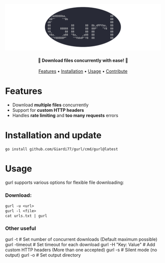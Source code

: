 ![Logo](gurl_logo.png)

<h4 align="center">🚀 Download files concurrently with ease! 🚀</h4>

<p align="center">
  <a href="#features">Features</a> •
  <a href="#installation">Installation</a> •
  <a href="#usage">Usage</a> •
  <a href="#contribute">Contribute</a>
</p>

# Features

- Download **multiple files** concurrently
- Support for **custom HTTP headers**
- Handles **rate limiting** and **too many requests** errors 

# Installation and update

    go install github.com/Giardi77/gurl/cmd/gurl@latest


# Usage

gurl supports various options for flexible file downloading:

### Download:

    gurl -u <url>
    gurl -l <file>
    cat urls.txt | gurl

### Other useful
    
gurl -t <threads> # Set number of concurrent downloads (Default maximum possible)
gurl -timeout <seconds> # Set timeout for each download
gurl -H "Key: Value" # Add custom HTTP headers (More than one accepted)
gurl -s # Silent mode (no output)
gurl -o <directory> # Set output directory
